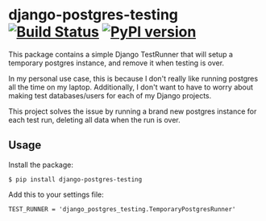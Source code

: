 # django-postgres-testing [![Build Status](https://travis-ci.org/csinchok/django-postgres-testing.svg?branch=master)](https://travis-ci.org/csinchok/django-postgres-testing) [![PyPI version](https://badge.fury.io/py/django-postgres-testing.svg)](https://badge.fury.io/py/django-postgres-testing)

This package contains a simple Django TestRunner that will setup a temporary postgres instance, and remove it when testing is over.

In my personal use case, this is because I don't really like running postgres all the time on my laptop. Additionally, I don't want to have to worry about making test databases/users for each of my Django projects.

This project solves the issue by running a brand new postgres instance for each test run, deleting all data when the run is over.

## Usage

Install the package:

    $ pip install django-postgres-testing

Add this to your settings file:

    TEST_RUNNER = 'django_postgres_testing.TemporaryPostgresRunner'
